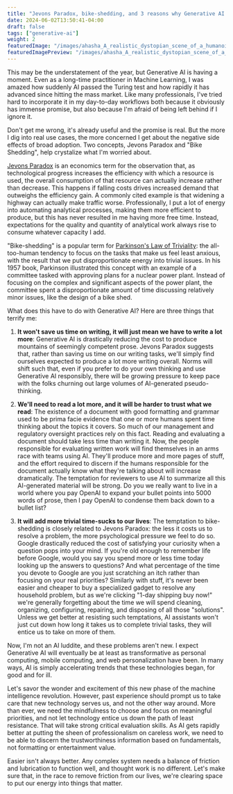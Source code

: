 ```yaml
---
title: "Jevons Paradox, bike-shedding, and 3 reasons why Generative AI mostly terrifies me"
date: 2024-06-02T13:50:41-04:00
draft: false
tags: ["generative-ai"]
weight: 2
featuredImage: "/images/ahasha_A_realistic_dystopian_scene_of_a_humanoid_robot_building_2acb1d5c-d69b-4f20-bfe6-18eb6469346c.png"
featuredImagePreview: "/images/ahasha_A_realistic_dystopian_scene_of_a_humanoid_robot_building_60e3ed80-a713-4f0e-8b5d-0d4b1739040a.png"
---
```


This may be  the understatement of the year, but Generative AI is having a moment.  Even as a long-time practitioner in Machine Learning, I was amazed how suddenly AI passed the Turing test and how rapidly it has advanced since hitting the mass market.  Like many professionals, I've tried hard to incorporate it in my day-to-day workflows both because it obviously has immense promise, but also because I'm afraid of being left behind if I ignore it.

Don't get me wrong, it's already useful and the promise is real.  But the more I dig into real use cases, the more concerned I get about the negative side effects of broad adoption.   Two concepts, Jevons Paradox and "Bike Shedding", help crystalize what I'm worried about.

[Jevons Paradox](https://en.wikipedia.org/wiki/Jevons_paradox) is an economics term for the observation that, as technological progress increases the efficiency with which a resource is used, the overall consumption of that resource can actually increase rather than decrease. This happens if falling costs drives increased demand that outweighs the efficiency gain.  A commonly cited example is that widening a highway can actually make traffic worse.  Professionally, I put a lot of energy into automating analytical processes, making them more efficient to produce, but this has never resulted in me having more free time.  Instead, expectations for the quality and quantity of analytical work always rise to consume whatever capacity I add.

"Bike-shedding" is a popular term for [Parkinson's Law of Triviality](https://en.wikipedia.org/wiki/Law_of_triviality): the all-too-human tendency to focus on the tasks that make us feel least anxious, with the result that we put disproportionate energy into trivial issues.  In his 1957 book, Parkinson illustrated this concept with an example of a committee tasked with approving plans for a nuclear power plant. Instead of focusing on the complex and significant aspects of the power plant, the committee spent a disproportionate amount of time discussing relatively minor issues, like the design of a bike shed.

What does this have to do with Generative AI?  Here are three things that terrify me:

1. **It won't save us time on writing, it will just mean we have to write a lot more**: Generative AI is drastically reducing the cost to produce mountains of seemingly competent prose.  Jevons Paradox suggests that, rather than saving us time on our writing tasks, we'll simply find ourselves expected to produce a lot more writing overall.  Norms will shift such that, even if you prefer to do your own thinking and use Generative AI responsibly, there will be growing pressure to keep pace with the folks churning out large volumes of AI-generated pseudo-thinking.

2. **We'll need to read a lot more, and it will be harder to trust what we read**: The existence of a document with good formatting and grammar used to be prima facie evidence that one or more humans spent time thinking about the topics it covers.  So much of our management and regulatory oversight practices rely on this fact.  Reading and evaluating a document should take less time than writing it.  Now, the people responsible for evaluating written work will find themselves in an arms race with teams using AI.  They'll produce more and more pages of stuff, and the effort required to discern if the humans responsible for the document actually know what they're talking about will increase dramatically.  The temptation for reviewers to use AI to summarize all this AI-generated material will be strong.  Do you we really want to live in a world where you pay OpenAI to expand your bullet points into 5000 words of prose, then I pay OpenAI to condense them back down to a bullet list?

3. **It will add more trivial time-sucks to our lives**:  The temptation to bike-shedding is closely related to Jevons Paradox: the less it costs us to resolve a problem, the more psychological pressure we feel to do so. Google drastically reduced the cost of satisfying your curiosity when a question pops into your mind.  If you're old enough to remember life before Google, would you say you spend more or less time today looking up the answers to questions?  And what percentage of the time you devote to Google are you just scratching an itch rather than focusing on your real priorities?  Similarly with stuff, it's never been easier and cheaper to buy a specialized gadget to resolve any household problem, but as we're clicking "1-day shipping buy now!" we're generally forgetting about the time we will spend cleaning, organizing, configuring, repairing, and disposing of all those "solutions".  Unless we get better at resisting such temptations, AI assistants won't just cut down how long it takes us to complete trivial tasks, they will entice us to take on more of them.

Now, I'm not an AI luddite, and these problems aren't new.   I expect Generative AI will eventually be at least as transformative as personal computing, mobile computing, and web personalization have been.  In many ways, AI is simply accelerating trends that these technologies began, for good and for ill.

Let's savor the wonder and excitement of this new phase of the machine intelligence revolution.  However, past experience should prompt us to take care that new technology serves us, and not the other way around.  More than ever, we need the mindfulness to choose and focus on meaningful priorities, and not let technology entice us down the path of least resistance.  That will take strong critical evaluation skills.  As AI gets rapidly better at putting the sheen of professionalism on careless work, we need to be able to discern the trustworthiness information based on fundamentals, not formatting or entertainment value.

Easier isn't always better. Any complex system needs a balance of friction and lubrication to function well, and thought work is no different.  Let's make sure that, in the race to remove friction from our lives, we're clearing space to put our energy into things that matter.